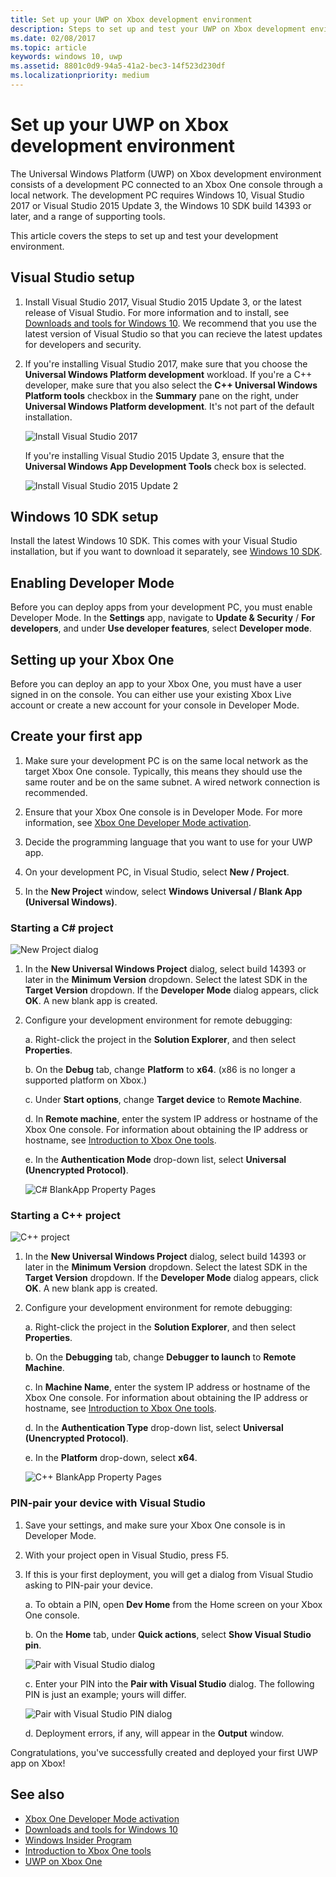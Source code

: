 ```yaml
---
title: Set up your UWP on Xbox development environment
description: Steps to set up and test your UWP on Xbox development environment.
ms.date: 02/08/2017
ms.topic: article
keywords: windows 10, uwp
ms.assetid: 8801c0d9-94a5-41a2-bec3-14f523d230df
ms.localizationpriority: medium
---
```

# Set up your UWP on Xbox development environment

The Universal Windows Platform (UWP) on Xbox development environment consists of a development PC connected to an Xbox One console through a local network.
The development PC requires Windows 10, Visual Studio 2017 or Visual Studio 2015 Update 3, the Windows 10 SDK build 14393 or later, and a range of supporting tools.


This article covers the steps to set up and test your development environment.

## Visual Studio setup

1. Install Visual Studio 2017, Visual Studio 2015 Update 3, or the latest release of Visual Studio. For more information and to install, see [Downloads and tools for Windows 10](https://dev.windows.com/downloads). We recommend that you use the latest version of Visual Studio so that you can recieve the latest updates for developers and security.

2. If you're installing Visual Studio 2017, make sure that you choose the **Universal Windows Platform development** workload. If you're a C++ developer, make sure that you also select the **C++ Universal Windows Platform tools** checkbox in the **Summary** pane on the right, under **Universal Windows Platform development**. It's not part of the default installation.

    ![Install Visual Studio 2017](images/development-environment-setup-1.png)

    If you're installing Visual Studio 2015 Update 3, ensure that the **Universal Windows App Development Tools** check box is selected.

    ![Install Visual Studio 2015 Update 2](images/vs_install_tools.png)

## Windows 10 SDK setup

Install the latest Windows 10 SDK. This comes with your Visual Studio installation, but if you want to download it separately, see [Windows 10 SDK](https://developer.microsoft.com/windows/downloads/windows-10-sdk).


## Enabling Developer Mode

Before you can deploy apps from your development PC, you must enable Developer Mode. In the **Settings** app, navigate to **Update & Security** / **For developers**, and under **Use developer features**, select **Developer mode**.

## Setting up your Xbox One

Before you can deploy an app to your Xbox One, you must have a user signed in on the console. 
You can either use your existing Xbox Live account or create a new account for your console in Developer Mode. 

## Create your first app

1. Make sure your development PC is on the same local network as the target Xbox One console. Typically, this means they should use the same router and be on the same subnet. A wired network connection is recommended.

2. Ensure that your Xbox One console is in Developer Mode.  For more information, see [Xbox One Developer Mode activation](devkit-activation.md).

3. Decide the programming language that you want to use for your UWP app.

4. On your development PC, in Visual Studio, select **New / Project**.

5. In the **New Project** window, select **Windows Universal / Blank App (Universal Windows)**.

### Starting a C# project

  ![New Project dialog](images/development-environment-setup-2.png)

1. In the **New Universal Windows Project** dialog, select build 14393 or later in the **Minimum Version** dropdown. Select the latest SDK in the **Target Version** dropdown. If the **Developer Mode** dialog appears, click **OK**. A new blank app is created.

2. Configure your development environment for remote debugging:

    a. Right-click the project in the **Solution Explorer**, and then select **Properties**.

    b. On the **Debug** tab, change **Platform** to **x64**. (x86 is no longer a supported platform on Xbox.)

    c. Under **Start options**, change **Target device** to **Remote Machine**.

    d. In **Remote machine**, enter the system IP address or hostname of the Xbox One console. For information about obtaining the IP address or hostname, see [Introduction to Xbox One tools](introduction-to-xbox-tools.md).

    e. In the **Authentication Mode** drop-down list, select **Universal (Unencrypted Protocol)**.

    ![C# BlankApp Property Pages](images/vs_remote.jpg)

### Starting a C++ project

  ![C++ project](images/development-environment-setup-3.png)

1. In the **New Universal Windows Project** dialog, select build 14393 or later in the **Minimum Version** dropdown. Select the latest SDK in the **Target Version** dropdown. If the **Developer Mode** dialog appears, click **OK**. A new blank app is created.

2. Configure your development environment for remote debugging:

   a. Right-click the project in the **Solution Explorer**, and then select **Properties**.

   b. On the **Debugging** tab, change **Debugger to launch** to **Remote Machine**.

   c. In **Machine Name**, enter the system IP address or hostname of the Xbox One console. For information about obtaining the IP address or hostname, see [Introduction to Xbox One tools](introduction-to-xbox-tools.md).

   d. In the **Authentication Type** drop-down list, select **Universal (Unencrypted Protocol)**.

   e. In the **Platform** drop-down, select **x64**.

    ![C++ BlankApp Property Pages](images/development-environment-setup-4.png)

### PIN-pair your device with Visual Studio

1. Save your settings, and make sure your Xbox One console is in Developer Mode.

2. With your project open in Visual Studio, press F5.

3. If this is your first deployment, you will get a dialog from Visual Studio asking to PIN-pair your device.

    a. To obtain a PIN, open **Dev Home** from the Home screen on your Xbox One console.

    b. On the **Home** tab, under **Quick actions**, select **Show Visual Studio pin**.
  
    ![Pair with Visual Studio dialog](images/development-environment-setup-5.png)

    c. Enter your PIN into the **Pair with Visual Studio** dialog. The following PIN is just an example; yours will differ.

    ![Pair with Visual Studio PIN dialog](images/devhome_pin.png)

    d. Deployment errors, if any, will appear in the **Output** window.

Congratulations, you've successfully created and deployed your first UWP app on Xbox!

## See also
- [Xbox One Developer Mode activation](devkit-activation.md)  
- [Downloads and tools for Windows 10](https://dev.windows.com/downloads)  
- [Windows Insider Program](http://go.microsoft.com/fwlink/?LinkId=780552)  
- [Introduction to Xbox One tools](introduction-to-xbox-tools.md) 
- [UWP on Xbox One](index.md)